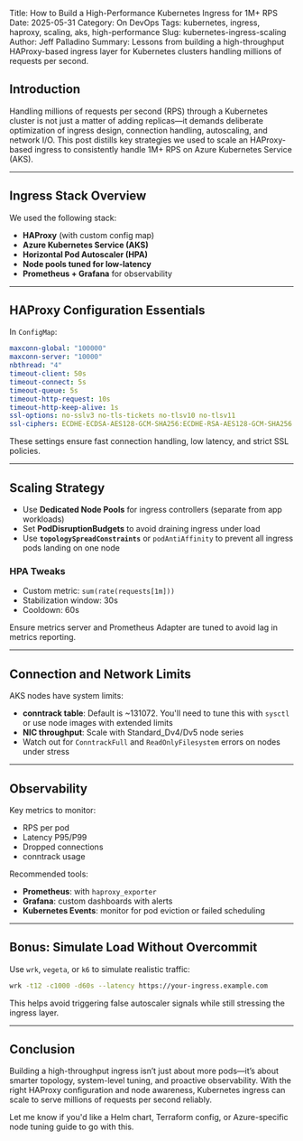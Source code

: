 Title: How to Build a High-Performance Kubernetes Ingress for 1M+ RPS
Date: 2025-05-31
Category: On DevOps
Tags: kubernetes, ingress, haproxy, scaling, aks, high-performance
Slug: kubernetes-ingress-scaling
Author: Jeff Palladino
Summary: Lessons from building a high-throughput HAProxy-based ingress layer for Kubernetes clusters handling millions of requests per second.

## Introduction

Handling millions of requests per second (RPS) through a Kubernetes cluster is not just a matter of adding replicas—it demands deliberate optimization of ingress design, connection handling, autoscaling, and network I/O. This post distills key strategies we used to scale an HAProxy-based ingress to consistently handle 1M+ RPS on Azure Kubernetes Service (AKS).

---

## Ingress Stack Overview

We used the following stack:
- **HAProxy** (with custom config map)
- **Azure Kubernetes Service (AKS)**
- **Horizontal Pod Autoscaler (HPA)**
- **Node pools tuned for low-latency**
- **Prometheus + Grafana** for observability

---

## HAProxy Configuration Essentials

In `ConfigMap`:
```yaml
maxconn-global: "100000"
maxconn-server: "10000"
nbthread: "4"
timeout-client: 50s
timeout-connect: 5s
timeout-queue: 5s
timeout-http-request: 10s
timeout-http-keep-alive: 1s
ssl-options: no-sslv3 no-tls-tickets no-tlsv10 no-tlsv11
ssl-ciphers: ECDHE-ECDSA-AES128-GCM-SHA256:ECDHE-RSA-AES128-GCM-SHA256
```

These settings ensure fast connection handling, low latency, and strict SSL policies.

---

## Scaling Strategy

- Use **Dedicated Node Pools** for ingress controllers (separate from app workloads)
- Set **PodDisruptionBudgets** to avoid draining ingress under load
- Use **`topologySpreadConstraints`** or `podAntiAffinity` to prevent all ingress pods landing on one node

### HPA Tweaks

- Custom metric: `sum(rate(requests[1m]))`
- Stabilization window: 30s
- Cooldown: 60s

Ensure metrics server and Prometheus Adapter are tuned to avoid lag in metrics reporting.

---

## Connection and Network Limits

AKS nodes have system limits:
- **conntrack table**: Default is ~131072. You'll need to tune this with `sysctl` or use node images with extended limits
- **NIC throughput**: Scale with Standard_Dv4/Dv5 node series
- Watch out for `ConntrackFull` and `ReadOnlyFilesystem` errors on nodes under stress

---

## Observability

Key metrics to monitor:
- RPS per pod
- Latency P95/P99
- Dropped connections
- conntrack usage

Recommended tools:
- **Prometheus**: with `haproxy_exporter`
- **Grafana**: custom dashboards with alerts
- **Kubernetes Events**: monitor for pod eviction or failed scheduling

---

## Bonus: Simulate Load Without Overcommit

Use `wrk`, `vegeta`, or `k6` to simulate realistic traffic:
```bash
wrk -t12 -c1000 -d60s --latency https://your-ingress.example.com
```
This helps avoid triggering false autoscaler signals while still stressing the ingress layer.

---

## Conclusion

Building a high-throughput ingress isn’t just about more pods—it’s about smarter topology, system-level tuning, and proactive observability. With the right HAProxy configuration and node awareness, Kubernetes ingress can scale to serve millions of requests per second reliably.

Let me know if you'd like a Helm chart, Terraform config, or Azure-specific node tuning guide to go with this.
